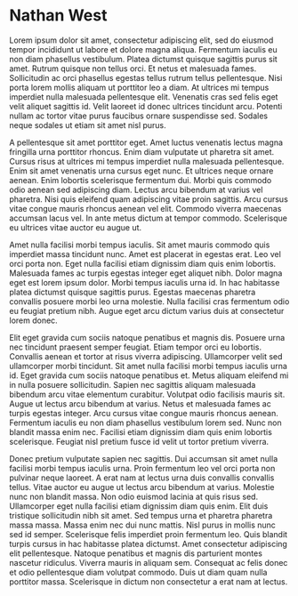 # Nathan West

Lorem ipsum dolor sit amet, consectetur adipiscing elit, sed do eiusmod tempor incididunt ut labore et dolore magna aliqua. Fermentum iaculis eu non diam phasellus vestibulum. Platea dictumst quisque sagittis purus sit amet. Rutrum quisque non tellus orci. Et netus et malesuada fames. Sollicitudin ac orci phasellus egestas tellus rutrum tellus pellentesque. Nisi porta lorem mollis aliquam ut porttitor leo a diam. At ultrices mi tempus imperdiet nulla malesuada pellentesque elit. Venenatis cras sed felis eget velit aliquet sagittis id. Velit laoreet id donec ultrices tincidunt arcu. Potenti nullam ac tortor vitae purus faucibus ornare suspendisse sed. Sodales neque sodales ut etiam sit amet nisl purus.

A pellentesque sit amet porttitor eget. Amet luctus venenatis lectus magna fringilla urna porttitor rhoncus. Enim diam vulputate ut pharetra sit amet. Cursus risus at ultrices mi tempus imperdiet nulla malesuada pellentesque. Enim sit amet venenatis urna cursus eget nunc. Et ultrices neque ornare aenean. Enim lobortis scelerisque fermentum dui. Morbi quis commodo odio aenean sed adipiscing diam. Lectus arcu bibendum at varius vel pharetra. Nisi quis eleifend quam adipiscing vitae proin sagittis. Arcu cursus vitae congue mauris rhoncus aenean vel elit. Commodo viverra maecenas accumsan lacus vel. In ante metus dictum at tempor commodo. Scelerisque eu ultrices vitae auctor eu augue ut.

Amet nulla facilisi morbi tempus iaculis. Sit amet mauris commodo quis imperdiet massa tincidunt nunc. Amet est placerat in egestas erat. Leo vel orci porta non. Eget nulla facilisi etiam dignissim diam quis enim lobortis. Malesuada fames ac turpis egestas integer eget aliquet nibh. Dolor magna eget est lorem ipsum dolor. Morbi tempus iaculis urna id. In hac habitasse platea dictumst quisque sagittis purus. Egestas maecenas pharetra convallis posuere morbi leo urna molestie. Nulla facilisi cras fermentum odio eu feugiat pretium nibh. Augue eget arcu dictum varius duis at consectetur lorem donec.

Elit eget gravida cum sociis natoque penatibus et magnis dis. Posuere urna nec tincidunt praesent semper feugiat. Etiam tempor orci eu lobortis. Convallis aenean et tortor at risus viverra adipiscing. Ullamcorper velit sed ullamcorper morbi tincidunt. Sit amet nulla facilisi morbi tempus iaculis urna id. Eget gravida cum sociis natoque penatibus et. Metus aliquam eleifend mi in nulla posuere sollicitudin. Sapien nec sagittis aliquam malesuada bibendum arcu vitae elementum curabitur. Volutpat odio facilisis mauris sit. Augue ut lectus arcu bibendum at varius. Netus et malesuada fames ac turpis egestas integer. Arcu cursus vitae congue mauris rhoncus aenean. Fermentum iaculis eu non diam phasellus vestibulum lorem sed. Nunc non blandit massa enim nec. Facilisi etiam dignissim diam quis enim lobortis scelerisque. Feugiat nisl pretium fusce id velit ut tortor pretium viverra.

Donec pretium vulputate sapien nec sagittis. Dui accumsan sit amet nulla facilisi morbi tempus iaculis urna. Proin fermentum leo vel orci porta non pulvinar neque laoreet. A erat nam at lectus urna duis convallis convallis tellus. Vitae auctor eu augue ut lectus arcu bibendum at varius. Molestie nunc non blandit massa. Non odio euismod lacinia at quis risus sed. Ullamcorper eget nulla facilisi etiam dignissim diam quis enim. Elit duis tristique sollicitudin nibh sit amet. Sed tempus urna et pharetra pharetra massa massa. Massa enim nec dui nunc mattis. Nisl purus in mollis nunc sed id semper. Scelerisque felis imperdiet proin fermentum leo. Quis blandit turpis cursus in hac habitasse platea dictumst. Amet consectetur adipiscing elit pellentesque. Natoque penatibus et magnis dis parturient montes nascetur ridiculus. Viverra mauris in aliquam sem. Consequat ac felis donec et odio pellentesque diam volutpat commodo. Duis ut diam quam nulla porttitor massa. Scelerisque in dictum non consectetur a erat nam at lectus.

